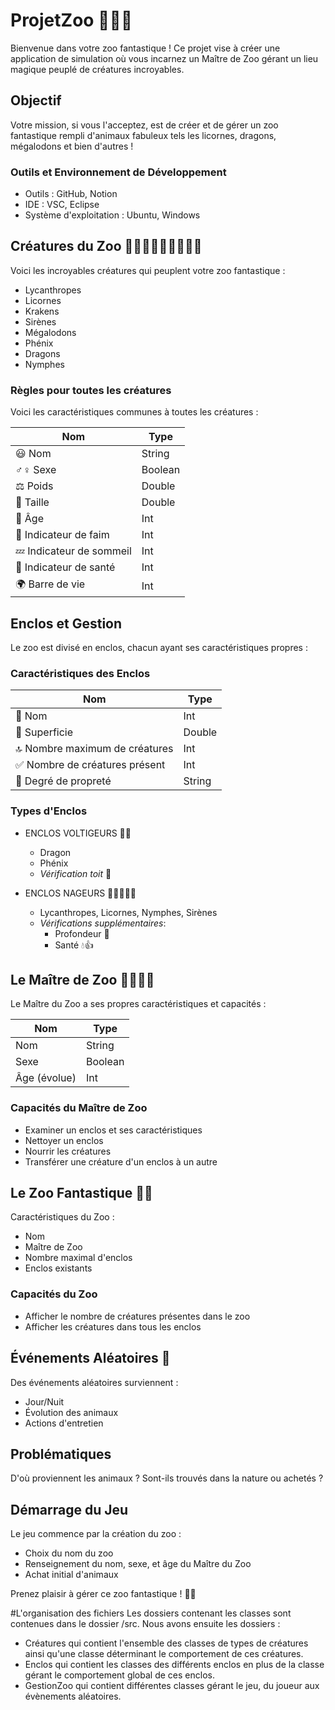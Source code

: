 # ProjetZoo 🦄🌿🐲

Bienvenue dans votre zoo fantastique ! Ce projet vise à créer une application de simulation où vous incarnez un Maître de Zoo gérant un lieu magique peuplé de créatures incroyables.

## Objectif
Votre mission, si vous l'acceptez, est de créer et de gérer un zoo fantastique rempli d'animaux fabuleux tels les licornes, dragons, mégalodons et bien d'autres !

### Outils et Environnement de Développement
- Outils : GitHub, Notion
- IDE : VSC, Eclipse
- Système d'exploitation : Ubuntu, Windows


## Créatures du Zoo 🐺🦄🦑🧜‍♀️🦈🦅🐲🌿
Voici les incroyables créatures qui peuplent votre zoo fantastique :

- Lycanthropes
- Licornes
- Krakens
- Sirènes
- Mégalodons
- Phénix
- Dragons
- Nymphes

### Règles pour toutes les créatures
Voici les caractéristiques communes à toutes les créatures :

| Nom                | Type     |
|--------------------|----------|
| 😃 Nom             | String   |
| ♂♀ Sexe           | Boolean  |
| ⚖️ Poids          | Double   |
| 📏 Taille          | Double   |
| 🎂 Âge             | Int      |
| 🥩 Indicateur de faim   | Int |
| 💤 Indicateur de sommeil | Int |
| 💪 Indicateur de santé   | Int |
| 🌍 Barre de vie   | Int      |


## Enclos et Gestion
Le zoo est divisé en enclos, chacun ayant ses caractéristiques propres :

### Caractéristiques des Enclos
| Nom                             | Type   |
|---------------------------------|--------|
| 🛑 Nom                          | Int    |
| 📐 Superficie                   | Double |
| 🔝 Nombre maximum de créatures  | Int    |
| ✅ Nombre de créatures présent  | Int    |
| 🧼 Degré de propreté            | String |

### Types d'Enclos
- ENCLOS VOLTIGEURS 🦅🐲
  - Dragon
  - Phénix
  - *Vérification toit* 🏰

- ENCLOS NAGEURS 🦑🐲🧜‍♀️🦈
  - Lycanthropes, Licornes, Nymphes, Sirènes
  - *Vérifications supplémentaires*:
    - Profondeur 📏
    - Santé 💧👍


## Le Maître de Zoo 👨‍🦱👩‍🦱
Le Maître du Zoo a ses propres caractéristiques et capacités :

| Nom                          | Type     |
|------------------------------|----------|
| Nom                          | String   |
| Sexe                         | Boolean  |
| Âge (évolue)                 | Int      |

### Capacités du Maître de Zoo
- Examiner un enclos et ses caractéristiques
- Nettoyer un enclos
- Nourrir les créatures
- Transférer une créature d'un enclos à un autre


## Le Zoo Fantastique 🌲🐲
Caractéristiques du Zoo :
- Nom
- Maître de Zoo
- Nombre maximal d'enclos
- Enclos existants

### Capacités du Zoo
- Afficher le nombre de créatures présentes dans le zoo
- Afficher les créatures dans tous les enclos


## Événements Aléatoires 🎲
Des événements aléatoires surviennent :
- Jour/Nuit
- Évolution des animaux
- Actions d'entretien


## Problématiques
D'où proviennent les animaux ? Sont-ils trouvés dans la nature ou achetés ?


## Démarrage du Jeu
Le jeu commence par la création du zoo :
- Choix du nom du zoo
- Renseignement du nom, sexe, et âge du Maître du Zoo
- Achat initial d'animaux

Prenez plaisir à gérer ce zoo fantastique ! 🌟🐾


#L'organisation des fichiers
Les dossiers contenant les classes sont contenues dans le dossier /src. Nous avons ensuite les dossiers :
 - Créatures qui contient l'ensemble des classes de types de créatures ainsi qu'une classe déterminant le comportement de ces créatures.
 - Enclos qui contient les classes des différents enclos en plus de la classe gérant le comportement global de ces enclos.
 - GestionZoo qui contient différentes classes gérant le jeu, du joueur aux évènements aléatoires.
